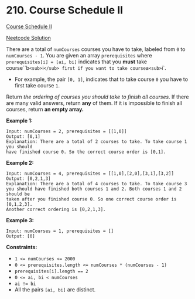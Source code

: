 # 210. Course Schedule II

[Course Schedule II](https://leetcode.com/problems/course-schedule-ii/description/)

[Neetcode Solution](https://www.youtube.com/watch?v=Akt3glAwyfY&pp=ygUbbmVldGNvZGUgQ291cnNlIFNjaGVkdWxlIElJ)

There are a total of `numCourses` courses you have to take, labeled from `0` to
`numCourses - 1`. You are given an array `prerequisites` where
`prerequisites[i]
= [ai, bi]` indicates that you <b>must</b> take
course``b`<sub>`i`</sub>
first if you want to take course`a`<sub>`i`</sub>.

- For example, the pair `[0, 1]`, indicates that to take course `0` you have to
  first take course `1`.

Return <em>the ordering of courses you should take to finish all courses</em>.
If there are many valid answers, return <b>any</b> of them. If it is impossible
to finish all courses, return <b>an empty array.</b>

**Example 1:**

```
Input: numCourses = 2, prerequisites = [[1,0]]
Output: [0,1]
Explanation: There are a total of 2 courses to take. To take course 1 you should
have finished course 0. So the correct course order is [0,1].
```

**Example 2:**

```
Input: numCourses = 4, prerequisites = [[1,0],[2,0],[3,1],[3,2]]
Output: [0,2,1,3]
Explanation: There are a total of 4 courses to take. To take course 3
you should have finished both courses 1 and 2. Both courses 1 and 2 should be
taken after you finished course 0. So one correct course order is [0,1,2,3].
Another correct ordering is [0,2,1,3].
```

**Example 3:**

```
Input: numCourses = 1, prerequisites = []
Output: [0]
```

**Constraints:**

- `1 <= numCourses <= 2000`
- `0 <= prerequisites.length <= numCourses * (numCourses - 1)`
- `prerequisites[i].length == 2`
- `0 <= ai, bi < numCourses`
- `ai != bi`
- All the pairs `[ai, bi]` are distinct.
